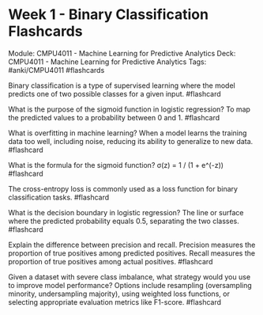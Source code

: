 # Week 1 - Binary Classification Flashcards
Module: CMPU4011 - Machine Learning for Predictive Analytics
Deck: CMPU4011 - Machine Learning for Predictive Analytics
Tags: #anki/CMPU4011 #flashcards

Binary classification is a type of supervised learning where the model predicts one of two possible classes for a given input. #flashcard

What is the purpose of the sigmoid function in logistic regression?
To map the predicted values to a probability between 0 and 1. #flashcard
<!--ID: 1757866750611-->


What is overfitting in machine learning?
When a model learns the training data too well, including noise, reducing its ability to generalize to new data. #flashcard

What is the formula for the sigmoid function?
σ(z) = 1 / (1 + e^(-z)) #flashcard
<!--ID: 1757866750614-->


The cross-entropy loss is commonly used as a loss function for binary classification tasks. #flashcard

What is the decision boundary in logistic regression?
The line or surface where the predicted probability equals 0.5, separating the two classes. #flashcard
<!--ID: 1757866750616-->


Explain the difference between precision and recall.
Precision measures the proportion of true positives among predicted positives. Recall measures the proportion of true positives among actual positives. #flashcard

Given a dataset with severe class imbalance, what strategy would you use to improve model performance?
Options include resampling (oversampling minority, undersampling majority), using weighted loss functions, or selecting appropriate evaluation metrics like F1-score. #flashcard
<!--ID: 1757866750617-->

